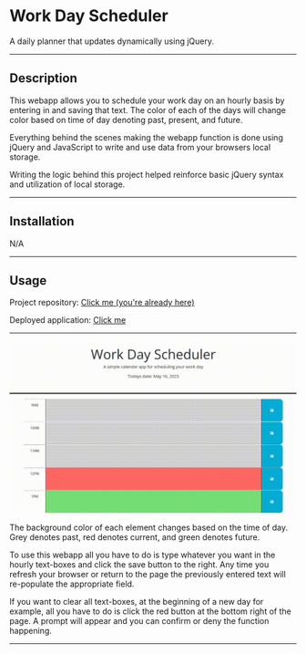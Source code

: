 # Work Day Scheduler

A daily planner that updates dynamically using jQuery.

---

## Description

This webapp allows you to schedule your work day on an hourly basis by entering in and saving that text. The color of each of the days will change color based on time of day denoting past, present, and future. 

Everything behind the scenes making the webapp function is done using jQuery and JavaScript to write and use data from your browsers local storage.

Writing the logic behind this project helped reinforce basic jQuery syntax and utilization of local storage.

---
## Installation

N/A

---
## Usage

Project repository: [Click me (you're already here)](https://github.com/t-willis/work-day-scheduler)

Deployed application: [Click me](https://t-willis.github.io/work-day-scheduler/)

---

![Webapp demonstration](./assets/images/work-day-scueduler-gif.gif)

The background color of each element changes based on the time of day. Grey denotes past, red denotes current, and green denotes future.

To use this webapp all you have to do is type whatever you want in the hourly text-boxes and click the save button to the right. Any time you refresh your browser or return to the page the previously entered text will re-populate the appropriate field.

If you want to clear all text-boxes, at the beginning of a new day for example, all you have to do is click the red button at the bottom right of the page. A prompt will appear and you can confirm or deny the function happening.

---